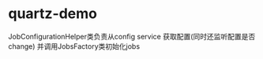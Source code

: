 # quartz-demo
JobConfigurationHelper类负责从config service 获取配置(同时还监听配置是否change) 并调用JobsFactory类初始化jobs

